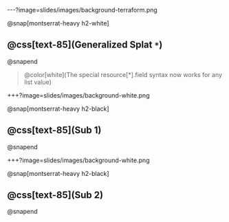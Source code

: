 ---?image=slides/images/background-terraform.png

@snap[montserrat-heavy h2-white]
## @css[text-85](Generalized Splat `*`)
@snapend

> @color[white](The special resource[*].field syntax now works for any list value)

+++?image=slides/images/background-white.png

@snap[montserrat-heavy h2-black]
## @css[text-85](Sub 1)
@snapend

+++?image=slides/images/background-white.png

@snap[montserrat-heavy h2-black]
## @css[text-85](Sub 2)
@snapend